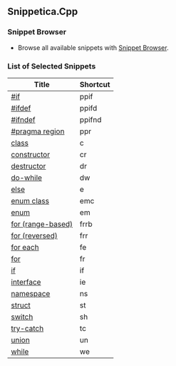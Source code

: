 ## Snippetica.Cpp

### Snippet Browser

* Browse all available snippets with [Snippet Browser](http://pihrt.net/snippetica/snippets?engine=vscode&language=cpp).

### List of Selected Snippets

Title | Shortcut
----- | --------
[\#if](preprocessor_directive_if.snippet)|ppif
[\#ifdef](preprocessor_directive_ifdef.snippet)|ppifd
[\#ifndef](preprocessor_directive_ifndef.snippet)|ppifnd
[\#pragma region](preprocessor_directive_region.snippet)|ppr
[class](Class.snippet)|c
[constructor](Constructor.snippet)|cr
[destructor](Destructor.snippet)|dr
[do\-while](do_while.snippet)|dw
[else](Else.snippet)|e
[enum class](enum_class.snippet)|emc
[enum](Enum.snippet)|em
[for \(range\-based\)](for_range_based.snippet)|frrb
[for \(reversed\)](for_reversed.snippet)|frr
[for each](ForEach.snippet)|fe
[for](For.snippet)|fr
[if](If.snippet)|if
[interface](Interface.snippet)|ie
[namespace](Namespace.snippet)|ns
[struct](Struct.snippet)|st
[switch](Switch.snippet)|sh
[try\-catch](Try.snippet)|tc
[union](Union.snippet)|un
[while](While.snippet)|we
